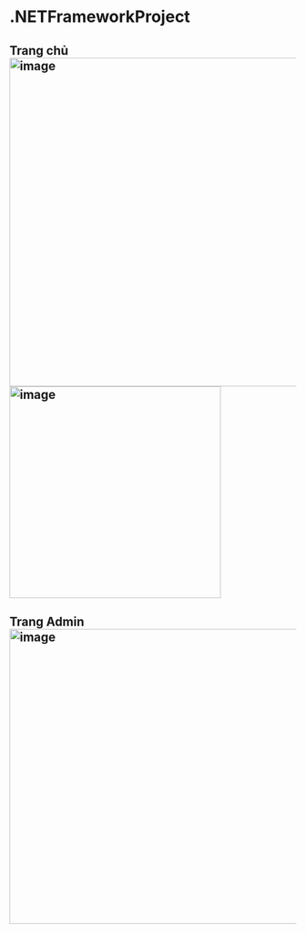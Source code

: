 # .NETFrameworkProject
<h2> Trang chủ
<img width="576" alt="image" src="https://github.com/vypham497/.NETFrameworkProject/assets/114546046/7a38acbb-9f2a-4b24-9a93-d0f5fe223b2d"><br>
<img width="371" alt="image" src="https://github.com/vypham497/.NETFrameworkProject/assets/114546046/312c9c15-d9e4-4aad-aa59-20edb8b7e77d"><br>
<h2> Trang Admin
<img width="517" alt="image" src="https://github.com/vypham497/.NETFrameworkProject/assets/114546046/39b1db48-ee52-47e5-9425-91c22f6f8ec9">


